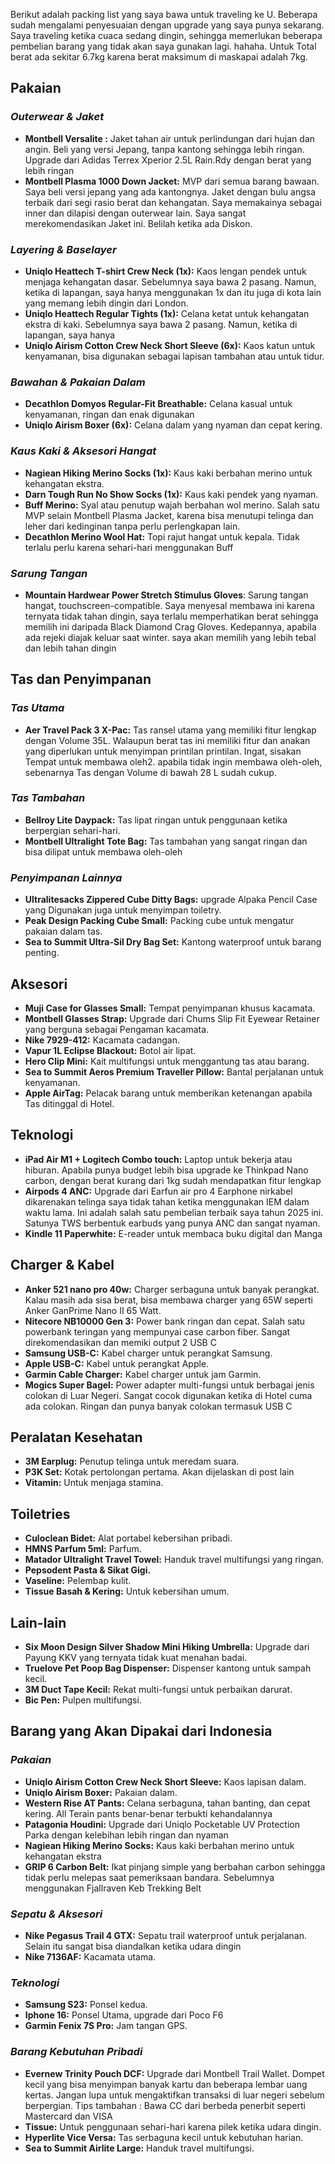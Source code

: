 Berikut adalah packing list yang saya bawa untuk traveling ke U. Beberapa sudah mengalami penyesuaian dengan upgrade yang saya punya sekarang. Saya traveling ketika cuaca sedang dingin, sehingga memerlukan beberapa pembelian barang yang tidak akan saya gunakan lagi. hahaha. Untuk Total berat ada sekitar 6.7kg karena berat maksimum di maskapai adalah 7kg.

##  **Pakaian**
### _**Outerwear & Jaket**_
- **Montbell Versalite :** Jaket tahan air untuk perlindungan dari hujan dan angin. Beli yang versi Jepang, tanpa kantong sehingga lebih ringan. Upgrade dari Adidas Terrex Xperior 2.5L Rain.Rdy dengan berat yang lebih ringan
- **Montbell Plasma 1000 Down Jacket:** MVP dari semua barang bawaan. Saya beli versi jepang yang ada kantongnya. Jaket dengan bulu angsa terbaik dari segi rasio berat dan kehangatan. Saya memakainya sebagai inner dan dilapisi dengan outerwear lain. Saya sangat merekomendasikan Jaket ini. Belilah ketika ada Diskon.

### _**Layering & Baselayer**_
- **Uniqlo Heattech T-shirt Crew Neck (1x):** Kaos lengan pendek untuk menjaga kehangatan dasar. Sebelumnya saya bawa 2 pasang. Namun, ketika di lapangan, saya hanya menggunakan 1x dan itu juga di kota lain yang memang lebih dingin dari London.
- **Uniqlo Heattech Regular Tights (1x):** Celana ketat untuk kehangatan ekstra di kaki. Sebelumnya saya bawa 2 pasang. Namun, ketika di lapangan, saya hanya 
- **Uniqlo Airism Cotton Crew Neck Short Sleeve (6x):** Kaos katun untuk kenyamanan, bisa digunakan sebagai lapisan tambahan atau untuk tidur.

### _**Bawahan & Pakaian Dalam**_
- **Decathlon Domyos Regular-Fit Breathable:** Celana kasual untuk kenyamanan, ringan dan enak digunakan
- **Uniqlo Airism Boxer (6x):** Celana dalam yang nyaman dan cepat kering.

### _**Kaus Kaki & Aksesori Hangat**_
- **Nagiean Hiking Merino Socks (1x):** Kaus kaki berbahan merino untuk kehangatan ekstra.
- **Darn Tough Run No Show Socks (1x):** Kaus kaki pendek yang nyaman.
- **Buff Merino:** Syal atau penutup wajah berbahan wol merino. Salah satu MVP selain Montbell Plasma Jacket, karena bisa menutupi telinga dan leher dari kedinginan tanpa perlu perlengkapan lain.
- **Decathlon Merino Wool Hat:** Topi rajut hangat untuk kepala. Tidak terlalu perlu karena sehari-hari menggunakan Buff

### _**Sarung Tangan**_
- **Mountain Hardwear Power Stretch Stimulus Gloves**: Sarung tangan hangat, touchscreen-compatible. Saya menyesal membawa ini karena ternyata tidak tahan dingin, saya terlalu memperhatikan berat sehingga memilih ini daripada Black Diamond Crag Gloves. Kedepannya, apabila ada rejeki diajak keluar saat winter. saya akan memilih yang lebih tebal dan lebih tahan dingin
 
 
## **Tas dan Penyimpanan**
### _**Tas Utama**_
- **Aer Travel Pack 3 X-Pac:** Tas ransel utama yang memiliki fitur lengkap dengan Volume 35L. Walaupun berat tas ini memiliki fitur dan anakan yang diperlukan untuk menyimpan printilan printilan. Ingat, sisakan Tempat untuk membawa oleh2. apabila tidak ingin membawa oleh-oleh, sebenarnya Tas dengan Volume di bawah 28 L sudah cukup.

### _**Tas Tambahan**_
- **Bellroy Lite Daypack:** Tas lipat ringan untuk penggunaan ketika berpergian sehari-hari.
- **Montbell Ultralight Tote Bag:** Tas tambahan yang sangat ringan dan bisa dilipat untuk membawa oleh-oleh

### _**Penyimpanan Lainnya**_
- **Ultralitesacks Zippered Cube Ditty Bags:** upgrade Alpaka Pencil Case yang Digunakan juga untuk menyimpan toiletry.
- **Peak Design Packing Cube Small:** Packing cube untuk mengatur pakaian dalam tas.
- **Sea to Summit Ultra-Sil Dry Bag Set:** Kantong waterproof untuk barang penting.

 
## **Aksesori**
- **Muji Case for Glasses Small:** Tempat penyimpanan khusus kacamata.
- **Montbell Glasses Strap:** Upgrade dari Chums Slip Fit Eyewear Retainer yang berguna sebagai Pengaman kacamata.
- **Nike 7929-412:** Kacamata cadangan.
- **Vapur 1L Eclipse Blackout:** Botol air lipat.
- **Hero Clip Mini:** Kait multifungsi untuk menggantung tas atau barang.
- **Sea to Summit Aeros Premium Traveller Pillow:** Bantal perjalanan untuk kenyamanan.
- **Apple AirTag:** Pelacak barang untuk memberikan ketenangan apabila Tas ditinggal di Hotel.

 
## **Teknologi**
- **iPad Air M1 + Logitech Combo touch:** Laptop untuk bekerja atau hiburan. Apabila punya budget lebih bisa upgrade ke Thinkpad Nano carbon, dengan berat kurang dari 1kg sudah mendapatkan fitur lengkap
- **Airpods 4 ANC:** Upgrade dari Earfun air pro 4 Earphone nirkabel dikarenakan telinga saya tidak tahan ketika menggunakan IEM dalam waktu lama. Ini adalah salah satu pembelian terbaik saya tahun 2025 ini. Satunya TWS berbentuk earbuds yang punya ANC dan sangat nyaman. 
- **Kindle 11 Paperwhite:** E-reader untuk membaca buku digital dan Manga


## **Charger & Kabel**
- **Anker 521 nano pro 40w:** Charger serbaguna untuk banyak perangkat. Kalau masih ada sisa berat, bisa membawa charger yang 65W seperti Anker GanPrime Nano II 65 Watt. 
- **Nitecore NB10000 Gen 3:** Power bank ringan dan cepat. Salah satu powerbank teringan yang mempunyai case carbon fiber. Sangat direkomendasikan dan memiki output 2 USB C
- **Samsung USB-C:** Kabel charger untuk perangkat Samsung.
- **Apple USB-C:** Kabel untuk perangkat Apple.
- **Garmin Cable Charger:** Kabel charger untuk jam Garmin.
- **Mogics Super Bagel:** Power adapter multi-fungsi untuk berbagai jenis colokan di Luar Negeri. Sangat cocok digunakan ketika di Hotel cuma ada colokan. Ringan dan punya banyak colokan termasuk USB C

 
## **Peralatan Kesehatan**
- **3M Earplug:** Penutup telinga untuk meredam suara.
- **P3K Set:** Kotak pertolongan pertama. Akan dijelaskan di post lain
- **Vitamin:** Untuk menjaga stamina.

 
## **Toiletries**
- **Culoclean Bidet:** Alat portabel kebersihan pribadi.
- **HMNS Parfum 5ml:** Parfum.
- **Matador Ultralight Travel Towel:** Handuk travel multifungsi yang ringan.
- **Pepsodent Pasta & Sikat Gigi.**
- **Vaseline:** Pelembap kulit.
- **Tissue Basah & Kering:** Untuk kebersihan umum.

 
##  **Lain-lain**
- **Six Moon Design Silver Shadow Mini Hiking Umbrella:** Upgrade dari Payung  KKV yang ternyata tidak kuat menahan badai.
- **Truelove Pet Poop Bag Dispenser:** Dispenser kantong untuk sampah kecil.
- **3M Duct Tape Kecil:** Rekat multi-fungsi untuk perbaikan darurat.
- **Bic Pen:** Pulpen multifungsi.

## **Barang yang Akan Dipakai dari Indonesia**
### _**Pakaian**_
- **Uniqlo Airism Cotton Crew Neck Short Sleeve:** Kaos lapisan dalam.
- **Uniqlo Airism Boxer:** Pakaian dalam.
- **Western Rise AT Pants:** Celana serbaguna, tahan banting, dan cepat kering. All Terain pants benar-benar terbukti kehandalannya
- **Patagonia Houdini:** Upgrade dari Uniqlo Pocketable UV Protection Parka dengan kelebihan lebih ringan dan nyaman
- **Nagiean Hiking Merino Socks:** Kaus kaki berbahan merino untuk kehangatan ekstra
- **GRIP 6 Carbon Belt:** Ikat pinjang simple yang berbahan carbon sehingga tidak perlu melepas saat pemeriksaan bandara. Sebelumnya menggunakan Fjallraven Keb Trekking Belt

### _**Sepatu & Aksesori**_
- **Nike Pegasus Trail 4 GTX:** Sepatu trail waterproof untuk perjalanan. Selain itu sangat bisa diandalkan ketika udara dingin
- **Nike 7136AF:** Kacamata utama.

### _**Teknologi**_
- **Samsung S23:** Ponsel kedua.
- **Iphone 16:** Ponsel Utama,  upgrade dari Poco F6
- **Garmin Fenix 7S Pro:** Jam tangan GPS.

### _**Barang Kebutuhan Pribadi**_
- **Evernew Trinity Pouch DCF:** Upgrade dari Montbell Trail Wallet. Dompet kecil yang bisa menyimpan banyak kartu dan beberapa lembar uang kertas. Jangan lupa untuk mengaktifkan transaksi di luar negeri sebelum berpergian. Tips tambahan : Bawa CC dari berbeda penerbit seperti Mastercard dan VISA
- **Tissue:** Untuk penggunaan sehari-hari karena pilek ketika udara dingin.
- **Hyperlite Vice Versa:** Tas serbaguna kecil untuk kebutuhan harian.
- **Sea to Summit Airlite Large:** Handuk travel multifungsi.



